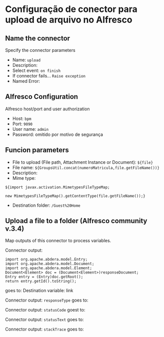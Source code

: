 # Configuração de conector para upload de arquivo no Alfresco #

## Name the connector ##
Specify the connector parameters

  * Name: `upload`
  * Description:
  * Select event: `on finish`
  * If connector fails... `Raise exception`
  * Named Error:

## Alfresco Configuration ##
Alfresco host/port and user authorization

  * Host: `bpm`
  * Port: `9090`
  * User name: `admin`
  * Password: omitido por motivo de segurança

## Funcion parameters ##

  * File to upload (File path, Attachment Instance or Document): `${file}`
  * File name: `${GroupsUtil.concat(numeroMatricula,file.getFileName())}`
  * Description:
  * Mime type:
```
${import javax.activation.MimetypesFileTypeMap;

new MimetypesFileTypeMap().getContentType(file.getFileName());}
```
  * Destination folder: `/Guest%20Home`

## Upload a file to a folder (Alfresco community v.3.4) ##
Map outputs of this connector to process variables.

Connector output:
```
import org.apache.abdera.model.Entry;
import org.apache.abdera.model.Document;
import org.apache.abdera.model.Element;
Document<Element> doc = (Document<Element>)responseDocument;
Entry entry = (Entry)doc.getRoot();
return entry.getId().toString();
```
goes to:
Destination variable: link

Connector output: `responseType`
goes to:

Connector output: `statusCode`
goest to:

Connector output: `statusText`
goes to:

Connector output: `stackTrace`
goes to: